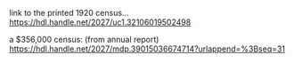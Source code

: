 

link to the printed 1920 census...
https://hdl.handle.net/2027/uc1.32106019502498


a $356,000 census: (from annual report)
https://hdl.handle.net/2027/mdp.39015036674714?urlappend=%3Bseq=31

<!--
U.S. Department of Commerce, *Annual Report* (1921) "Appendix B.--Abstract of Report of the Director of the Bureau of the Census"

From Hoover's annual report, an appendix titled "Abstract of Report of the Director of the Bureau of the Census" and noting William M. Steuart as census director -- so authorship is quite murky here: could be Hoover or Steuart, or someone else entirely...
 describing how massive a job the census is:
https://hdl.handle.net/2027/mdp.39015036674714?urlappend=%3Bseq=48

having discussed the difficulties involved in getting the census done and reports completed within the allotted three years of the census period:
"It is, however, by no means a simple matter, easy of accomplishment; and probably few persons other than those connected with the census realize the magnitude of the undertaking and the difficulties of carrying it to completion within the period prescribed by law. It involves the printing and distribution of 18,000,000 schedules of questions; the organization and supervision of a force of over 90,000 enumerators and special agents employed to make a house-to-house canvass of the entire United States--including all the outlying possessions except the Philippines and the Virgin Islands--and to fill out schedules for 107,500,000 people, 6,500,000 farms, and 450,000 manufacturing establishments; the punching of 300,000,000 tabulation cards; the running of the equivalent of over 2,000,000,000 cards through electrical sorting and tabulating machines; the computation of several million percentages; the preparation of elaborate manuscript tables; and, finally, the printing and publication of 11 quarto volumes of about 1,000 pages each.
"The enumeration of population and the collection of the statistics of agriculture and manufactures for the Fourteenth Census gave employment to a field force of 94,140 supervisors, enumerators, special agents, and clerks. Virtually this entire force was selected, instructed, and organized, completed its work, and was paid and disbanded within 12 months. The expenditures for field work amounted to $11,479,390.
"As the field work approached completion the office force was augmented, the peak being reached on August 31, 1920, when there were 6,301 employees, including statisticians, clerks, and machine operatives at work in the Bureau. This force was engaged in the examination and tabulation of the returns and in the preparation of the bulletins and reports.
"The population of Continental United States, as reported for the census of 1920, was 105,710, 620, an increase of 13,738,354 over the population in 1910. This increase in population was accompanied by increases in manufactures and agriculture, which added materially to the magnitude and complexity of the census work. The increase in the office work has been cared for by a larger number of clerks than at prior censuses, and also by the introduction of improved methods and the more general use of machinery." (40-41)

"It required 301,255,417 punched cards to record for tabulation all the data obtained by the census, and in order to produce the various combinations and classifications of the statistics it was necessary for the cards to pass through the various machines more than once--in many instances 16 times. This machine work represents, therefore, the passage of the equivalent of 2,022,601,850 cards through the various sorting and tabulating machines." (42)

"The work on population and vital statistics required 35 high-speed electric tabulators, capable of operating at the rate of 400 cards per minute and recording 60 items at a time on each card. These are owned by the Census Bureau. In addition, the Bureau has rented from the Tabulating Machine Co. 79 sorting and 78 tabulating machines: has rented, purchased, or constructed 1,544 card-punching machines; and has purchased 122 adding and calculating machines to supplement the 152 already owned, to say nothing of the large number it has been necessary to rent from time to time. Many of the machines have been in operation on two shifts, day and night. With this equipment the Bureau was able to make much more rapid progress in the tabulation of the data than at any preceding census." (43)


-->
